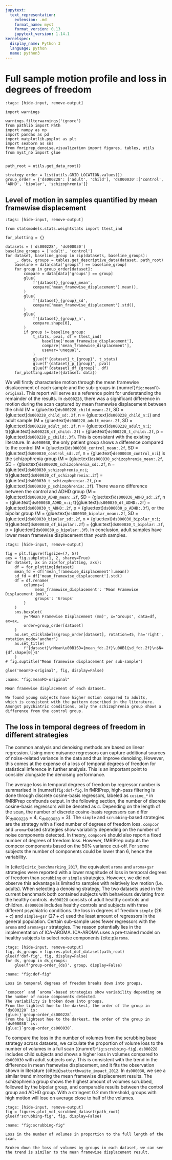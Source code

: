 ```yaml
---
jupytext:
  text_representation:
    extension: .md
    format_name: myst
    format_version: 0.13
    jupytext_version: 1.14.1
kernelspec:
  display_name: Python 3
  language: python
  name: python3
---
```


# Full sample motion profile and loss in degrees of freedom

```{code-cell}
:tags: [hide-input, remove-output]

import warnings

warnings.filterwarnings('ignore')
from pathlib import Path
import numpy as np
import pandas as pd
import matplotlib.pyplot as plt
import seaborn as sns
from fmriprep_denoise.visualization import figures, tables, utils
from myst_nb import glue


path_root = utils.get_data_root()

strategy_order = list(utils.GRID_LOCATION.values())
group_order = {'ds000228': ['adult', 'child'], 'ds000030':['control', 'ADHD', 'bipolar', 'schizophrenia']}

```

## Level of motion in samples quantified by mean framewise displacement

```{code-cell}
:tags: [hide-input, remove-output]

from statsmodels.stats.weightstats import ttest_ind

for_plotting = {}

datasets = ['ds000228', 'ds000030']
baseline_groups = ['adult', 'control']
for dataset, baseline_group in zip(datasets, baseline_groups):
    _, data, groups = tables.get_descriptive_data(dataset, path_root)
    baseline = data[data['groups'] == baseline_group]
    for group in group_order[dataset]:
        compare = data[data['groups'] == group]
        glue(
            f'{dataset}_{group}_mean',
            compare['mean_framewise_displacement'].mean(),
        )
        glue(
            f'{dataset}_{group}_sd',
            compare['mean_framewise_displacement'].std(),
        )
        glue(
            f'{dataset}_{group}_n',
            compare.shape[0],
        )
        if group != baseline_group:
            t_stats, pval, df = ttest_ind(
                baseline['mean_framewise_displacement'],
                compare['mean_framewise_displacement'],
                usevar='unequal',
            )
            glue(f'{dataset}_t_{group}', t_stats)
            glue(f'{dataset}_p_{group}', pval)
            glue(f'{dataset}_df_{group}', df)
    for_plotting.update({dataset: data})
```

We will firstly characterise motion through the mean framewise displacement of each sample and the sub-groups in {numref}`fig:meanFD-original`.
This report will serve as a reference point for understanding the remainder of the results.
In `ds000228`, there was a significant difference in motion during the scan captured by mean framewise displacement 
between the child 
(M = {glue:text}`ds000228_child_mean:.2f`, SD = {glue:text}`ds000228_child_sd:.2f`, n = {glue:text}`ds000228_child_n:i`)
and adult sample
(M = {glue:text}`ds000228_adult_mean:.2f`, SD = {glue:text}`ds000228_adult_sd:.2f`, n = {glue:text}`ds000228_adult_n:i`;
t({glue:text}`ds000228_df_child:.2f`) = {glue:text}`ds000228_t_child:.2f`, p = {glue:text}`ds000228_p_child:.3f`).
This is consistent with the existing literature.
In `ds000030`, the only patient group shows a difference compared to the
control 
(M = {glue:text}`ds000030_control_mean:.2f`, SD = {glue:text}`ds000030_control_sd:.2f`, n = {glue:text}`ds000030_control_n:i`)
is the schizophrenia group 
(M = {glue:text}`ds000030_schizophrenia_mean:.2f`, SD = {glue:text}`ds000030_schizophrenia_sd:.2f`, n = {glue:text}`ds000030_schizophrenia_n:i`;
t({glue:text}`ds000030_df_schizophrenia:.2f`) = {glue:text}`ds000030_t_schizophrenia:.2f`, p = {glue:text}`ds000030_p_schizophrenia:.3f`).
There was no difference between the control and ADHD group
(M = {glue:text}`ds000030_ADHD_mean:.2f`, SD = {glue:text}`ds000030_ADHD_sd:.2f`, n = {glue:text}`ds000030_ADHD_n:i`;
t({glue:text}`ds000030_df_ADHD:.2f`) = {glue:text}`ds000030_t_ADHD:.2f`, p = {glue:text}`ds000030_p_ADHD:.3f`),
or the bipolar group 
(M = {glue:text}`ds000030_bipolar_mean:.2f`, SD = {glue:text}`ds000030_bipolar_sd:.2f`, n = {glue:text}`ds000030_bipolar_n:i`;
t({glue:text}`ds000030_df_bipolar:.2f`) = {glue:text}`ds000030_t_bipolar:.2f`, p = {glue:text}`ds000030_p_bipolar:.3f`).
In conclusion, adult samples have lower mean framewise displacement than youth samples.

```{code-cell}
:tags: [hide-input, remove-output]

fig = plt.figure(figsize=(7, 5))
axs = fig.subplots(1, 2, sharey=True)
for dataset, ax in zip(for_plotting, axs):
    df = for_plotting[dataset]
    mean_fd = df['mean_framewise_displacement'].mean()
    sd_fd = df['mean_framewise_displacement'].std()
    df = df.rename(
        columns={
            'mean_framewise_displacement': 'Mean Framewise Displacement (mm)',
            'groups': 'Groups'
        }
    )
    sns.boxplot(
        y='Mean Framewise Displacement (mm)', x='Groups', data=df, ax=ax,
        order=group_order[dataset]
    )
    ax.set_xticklabels(group_order[dataset], rotation=45, ha='right', rotation_mode='anchor')
    ax.set_title(
        f'{dataset}\nMean\u00B1SD={mean_fd:.2f}\u00B1{sd_fd:.2f}\n$N={df.shape[0]}$'
    )
# fig.suptitle("Mean framewise displacement per sub-sample")

glue('meanFD-original', fig, display=False)
```

```{glue:figure} meanFD-original
:name: "fig:meanFD-original"

Mean framewise displacement of each dataset.

We found young subjects have higher motion compared to adults,
which is consistent with the pattern described in the literature.
Amongst psychiatric conditions, only the schizophrenia group shows a difference from the control group.
```

## The loss in temporal degrees of freedom in different strategies

The common analysis and denoising methods are based on linear regression.
Using more nuisance regressors can capture additional sources of noise-related variance in the data and thus improve denoising.
However, this comes at the expense of a loss of temporal degrees of freedom for statistical inference in further analysis.
This is an important point to consider alongside the denoising performance.

The average loss in temporal degrees of freedom by regressor number is summarised in {numref}`fig:dof-fig`.
In fMRIPrep, high-pass filtering is done through discrete cosine-basis regressors, 
labeled as `cosine_*` in fMRIPrep confounds output.
In the following section, the number of discrete cosine-basis regressors will be denoted as $c$. 
Depending on the length of the scan, the number of discrete cosine-basis regressors can differ ($c_{ds000228}=4$, $c_{ds000030}=3$). 
The `simple` and `scrubbing`-based strategies are the strategy with a fixed number of degrees of freedom loss.
`compcor` and `aroma`-based strategies show variability depending on the number of noise components detected.
In theory, `compcor6` should also report a fixed number of degrees of freedom loss.
However, fMRIPrep outputs the compcor components based on the 50% variance cut-off.
For some subjects the number of components could be lower than 6, hence the variability.

In {cite:t}`ciric_benchmarking_2017`, the equivalent `aroma` and `aroma+gsr` strategies were reported with 
a lower magnitude of loss in temporal degrees of freedom than `scrubbing` or `simple` strategies.
However, we did not observe this advantage is limited to samples with relatively low motion (i.e. adults).
When selecting a denoising strategy, 
The two datasets used in the current benchmark both contained subjects with behaviours deviating from the healthy controls.
`ds000228` consists of adult healthy controls and children.
`ds000030` includes healthy controls and subjects with three different psychiatric conditions.
the loss in degrees of freedom `simple` ($26 + c$) and `simple+gsr` ($27 + c$) used the least amount of regressors in the general population.
Certain sub-sample uses fewer regressors with the `aroma` and `aroma+gsr` strategies.
The reason potentially lies in the implementation of ICA-AROMA. 
ICA-AROMA uses a pre-trained model on healthy subjects to select noise components {cite:p}`aroma`.

```{code-cell}
:tags: [hide-input, remove-output]
fig, ds_groups = figures.plot_dof_dataset(path_root)
glue(f'dof-fig', fig, display=False)
for ds, group in ds_groups:
    glue(f'group-order_{ds}', group, display=False)
```

```{glue:figure} dof-fig
:name: "fig:dof-fig"

Loss in temporal degrees of freedom breaks down into groups.

`compcor` and `aroma`-based strategies show variability depending on the number of noise components detected.
The variability is broken down into groups.
From the lightest hue to the darkest, the order of the group in `ds000228` is:
{glue:}`group-order_ds000228`.
From the lightest hue to the darkest, the order of the group in `ds000030` is:
{glue:}`group-order_ds000030`.
```

To compare the loss in the number of volumes from the scrubbing base strategy across datasets,
we calculate the proportion of volume loss to the number of volumes in a full scan ({numref}`fig:scrubbing-fig`).
`ds000228` includes child subjects and shows a higher loss in volumes compared to `ds000030` with adult subjects only.
This is consistent with the trend in the difference in mean framewise displacement,
and it fits the observation shown in literature {cite:p}`satterthwaite_impact_2012`.
In `ds000030`, we see a similar trend mirroring the mean framewise displacement results.
The schizophrenia group shows the highest amount of volumes scrubbed,
followed by the bipolar group, and comparable results between the control group and ADHD group.
With a stringent 0.2 mm threshold, groups with high motion will lose on average close to half of the volumes. 

```{code-cell}
:tags: [hide-input, remove-output]
fig = figures.plot_vol_scrubbed_dataset(path_root)
glue(f'scrubbing-fig', fig, display=False)
```

```{glue:figure} scrubbing-fig
:name: "fig:scrubbing-fig"

Loss in the number of volumes in proportion to the full length of the scan.

Broken down the loss of volumes by groups in each dataset, we can see the trend is similar to the mean framewise displacement result. 
```